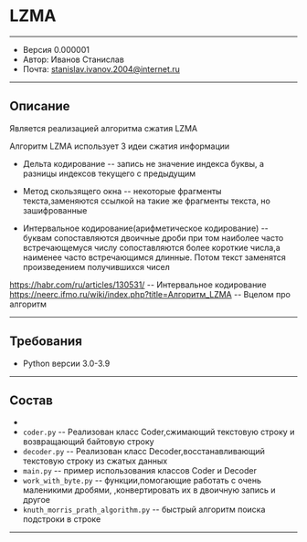 # LZMA

___

- Версия 0.000001
- Автор: Иванов Станислав 
- Почта: stanislav.ivanov.2004@internet.ru

___

## __Описание__

Является реализацией алгоритма сжатия LZMA

Алгоритм LZMA использует 3 идеи сжатия информации

- Дельта кодирование -- запись не значение индекса буквы, а разницы индексов текущего с предыдущим

- Метод скользящего окна -- некоторые фрагменты текста,заменяются ссылкой на такие же фрагменты текста, но зашифрованные

- Интервальное кодирование(арифметическое кодирование) -- буквам сопоставляются двоичные дроби при том наиболее часто 
встречающемуся числу сопоставляются более короткие числа,а наименее часто встречающимся длинные. Потом текст заменятся 
произведением получившихся чисел 

https://habr.com/ru/articles/130531/ -- Интервальное кодирование
https://neerc.ifmo.ru/wiki/index.php?title=Алгоритм_LZMA -- Вцелом про алгоритм

___


## __Требования__

-    Python версии 3.0-3.9
___


## __Состав__

-   
-   ``coder.py`` -- Реализован класс Сoder,сжимающий текстовую строку и возвращающий байтовую строку
-   ``decoder.py`` -- Реализован класс Decoder,восстанавливающий текстовую строку из сжатых данных
-   ``main.py`` -- пример использования классов Сoder и Decoder
-   ``work_with_byte.py`` -- функции,помогающие работать с очень маленикими дробями,
,конвертировать их в двоичную запись и другое
-   ``knuth_morris_prath_algorithm.py`` -- быстрый алгоритм поиска подстроки в строке
___





